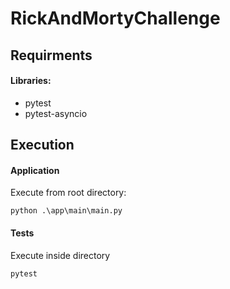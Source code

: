 # RickAndMortyChallenge

## Requirments

#### Libraries: 
- pytest
- pytest-asyncio


## Execution

#### Application

Execute from root directory:

```
python .\app\main\main.py
```

#### Tests

Execute inside directory

```
pytest
```
